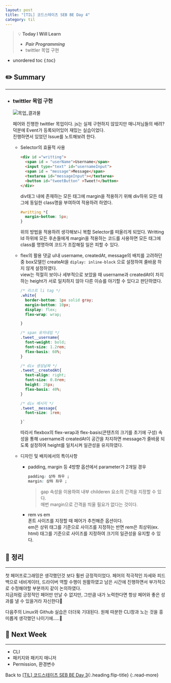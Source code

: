 ```yaml
---
layout: post
title: "[TIL] 코드스테이츠 SEB BE Day 4"
category: til
---
```

> 💡 **Today I Will Learn**
>
> * ***Pair Programming***
> * twittler 목업 구현

* unordered toc
{:toc}

## ✏️ Summary
***

* ### twittler 목업 구현

  ![목업_결과물](https://user-images.githubusercontent.com/44282342/165917608-0ee3cc16-bcdc-407e-8199-60cb6259533f.PNG)

  페어와 진행한 twittler 목업이다. js는 실제 구현하지 않았지만 매니저님들의 배려? 덕분에 Event가 등록되어있어 재밌는 실습이었다.  
  진행하면서 있었던 Issue를 노트해보려 한다.
  
  * Selector의 효율적 사용

    ```html
    <div id ="writting">
      <span id = "userName">Username</span>
      <input type="text" id="usernameInput">
      <span id = "message">Message</span>
      <textarea id="messageInput"></textarea>
      <button id="tweetButton" >Tweet!</button>    
    </div>
    ```

    div태그 내에 존재하는 모든 태그에 margin을 적용하기 위해 div하위 모든 태그에 동일한 class명을 부여하여 적용하려 하였다.

    ``` css
    #writting *{
      margin-bottom: 5px;
    }
    ```

    위의 방법을 적용하려 생각해보니 복합 Selector를 떠올리게 되었다. Writting Id 하위에 모든 후손들에게 margin을 적용하는 코드를 사용하면 모든 태그에 class를 명명하여 코드가 조잡해질 일은 피할 수 있다.

  * flex의 활용
    댓글 ul내 username, createdAt, message의 배치를 고려하던 중 box모델인 createAt을 `diplay: inline-block` 으로 설정하여 줄바꿈 하지 않게 설정하였다.  
    view는 적절히 보이나 세부적으로 보았을 때 username과 createdAt이 차지하는 height가 서로 일치하지 않아 다른 이슈를 야기할 수 있다고 판단하였다.

    ``` css
    /* 리스트 li tag */
    .white{
      border-bottom: 1px solid gray;
      margin-bottom: 10px;
      display: flex;
      flex-wrap: wrap;

    }

    /* span 유저네임 */
    .tweet__username{
      font-weight: bold;
      font-size: 1.2rem;
      flex-basis: 60%;
    }

    /* div 생성날짜 */
    .tweet__createdAt{
      text-align: right;
      font-size: 0.8rem;
      height: 26px;
      flex-basis: 40%;
    }

    /* div 메시지 */
    .tweet__message{
      font-size: 1rem;

    }`
    ```

    따라서 flexbox의 flex-wrap과 flex-basis(콘텐츠의 크기를 초기에 구성) 속성을 통해 username과 createdAt이 공간을 차지하면 message가 줄바꿈 되도록 설정하여 height를 일치시켜 일관성을 유지하였다.

  * 디자인 및 배치에서의 특이사항
    * padding, margin 등 4방향 옵션에서 parameter가 2개일 경우

      ``` css
      padding: 상하 좌우 ;
      margin: 상하 좌우 ;
      ```

      > gap 속성을 이용하여 내부 childeren 요소의 간격을 지정할 수 있다.  
      > 매번 margin으로 간격을 띄울 필요가 없다는 것이다.

    * rem vs em  
      폰트 사이즈를 지정할 때 페어가 추천해준 옵션이다.  
      em은 상위 태그를 기준으로 사이즈를 지정하는 반면 rem은 최상위(ex. html) 태그를 기준으로 사이즈를 지정하여 크기의 일관성을 유지할 수 있다.

## 📌 정리
***

첫 페어프로그래밍은 생각했던것 보다 훨씬 긍정적이었다. 페어의 적극적인 자세와 피드백으로 네비게이터, 드라이버 역할 수행이 원활하였고 남은 시간에 진행하면서 부가적으로 수정해야할 부분까지 같이 논의하였다.  
지금처럼 긍정적인 페어만 만날 수 없지만, 그만큼 내가 노력한다면 항상 페어와 좋은 성과를 낼 수 있을거라 자신한다💪

다음주의 Linux와 Github 실습은 더더욱 기대된다. 원체 따분한 CLI창과 노는 것을 흥미롭게 생각했던 나이기에.....🌈
 
## 🎯 Next Week
***

* CLI
* 패키지와 패키지 매니저
* Permission, 환경변수

Back to [[TIL] 코드스테이츠 SEB BE Day 3](220428-til){:.heading.flip-title}
{:.read-more}
